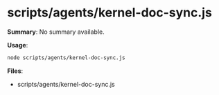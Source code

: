 # scripts/agents/kernel-doc-sync.js

**Summary**: No summary available.

**Usage**:

```bash
node scripts/agents/kernel-doc-sync.js
```

**Files**:
- scripts/agents/kernel-doc-sync.js
